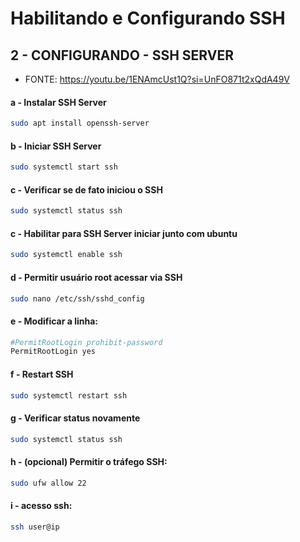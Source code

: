 # Habilitando e Configurando SSH

## 2 - CONFIGURANDO - SSH SERVER

* FONTE: <https://youtu.be/1ENAmcUst1Q?si=UnFO871t2xQdA49V>

#### a - Instalar SSH Server

```bash
sudo apt install openssh-server

```


#### b - Iniciar SSH Server

```bash
sudo systemctl start ssh

```


#### c - Verificar se de fato iniciou o SSH

```bash
sudo systemctl status ssh

```


#### c - Habilitar para SSH Server iniciar junto com ubuntu

```bash
sudo systemctl enable ssh

```


#### d - Permitir usuário root acessar via SSH

```bash
sudo nano /etc/ssh/sshd_config

```


#### e - Modificar a linha:

```bash
#PermitRootLogin prohibit-password
PermitRootLogin yes

```


#### f - Restart SSH

```bash
sudo systemctl restart ssh

```


#### g - Verificar status novamente

```bash
sudo systemctl status ssh

```


#### h - (opcional) Permitir o tráfego SSH:

```bash
sudo ufw allow 22

```


#### i - acesso ssh:

```bash
ssh user@ip

```

